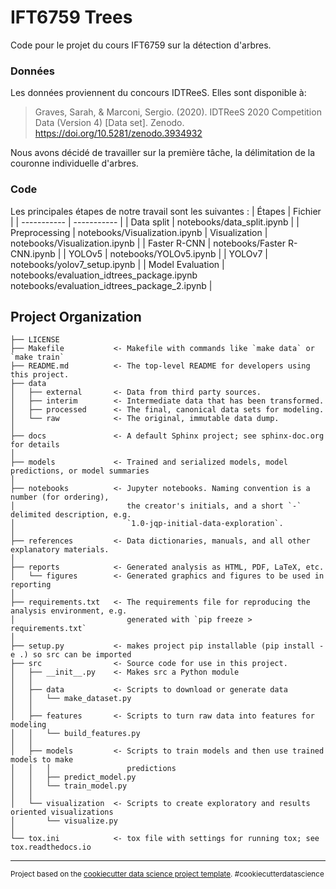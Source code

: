 IFT6759 Trees
==============================
Code pour le projet du cours IFT6759 sur la détection d'arbres.

### Données

Les données proviennent du concours IDTReeS. Elles sont disponible à: 
> Graves, Sarah, & Marconi, Sergio. (2020). IDTReeS 2020 Competition Data (Version 4) [Data set]. Zenodo. https://doi.org/10.5281/zenodo.3934932

Nous avons décidé de travailler sur la première tâche, la délimitation de la couronne individuelle d'arbres.
### Code
Les principales étapes de notre travail sont les suivantes :
| Étapes      | Fichier     |
| ----------- | ----------- |
| Data split  | notebooks/data_split.ipynb       |
| Preprocessing | notebooks/Visualization.ipynb
| Visualization  | notebooks/Visualization.ipynb        |
| Faster R-CNN | notebooks/Faster R-CNN.ipynb |
| YOLOv5 | notebooks/YOLOv5.ipynb |
| YOLOv7 | notebooks/yolov7_setup.ipynb |
| Model Evaluation | notebooks/evaluation_idtrees_package.ipynb <br /> notebooks/evaluation_idtrees_package_2.ipynb |


Project Organization
------------

    ├── LICENSE
    ├── Makefile           <- Makefile with commands like `make data` or `make train`
    ├── README.md          <- The top-level README for developers using this project.
    ├── data
    │   ├── external       <- Data from third party sources.
    │   ├── interim        <- Intermediate data that has been transformed.
    │   ├── processed      <- The final, canonical data sets for modeling.
    │   └── raw            <- The original, immutable data dump.
    │
    ├── docs               <- A default Sphinx project; see sphinx-doc.org for details
    │
    ├── models             <- Trained and serialized models, model predictions, or model summaries
    │
    ├── notebooks          <- Jupyter notebooks. Naming convention is a number (for ordering),
    │                         the creator's initials, and a short `-` delimited description, e.g.
    │                         `1.0-jqp-initial-data-exploration`.
    │
    ├── references         <- Data dictionaries, manuals, and all other explanatory materials.
    │
    ├── reports            <- Generated analysis as HTML, PDF, LaTeX, etc.
    │   └── figures        <- Generated graphics and figures to be used in reporting
    │
    ├── requirements.txt   <- The requirements file for reproducing the analysis environment, e.g.
    │                         generated with `pip freeze > requirements.txt`
    │
    ├── setup.py           <- makes project pip installable (pip install -e .) so src can be imported
    ├── src                <- Source code for use in this project.
    │   ├── __init__.py    <- Makes src a Python module
    │   │
    │   ├── data           <- Scripts to download or generate data
    │   │   └── make_dataset.py
    │   │
    │   ├── features       <- Scripts to turn raw data into features for modeling
    │   │   └── build_features.py
    │   │
    │   ├── models         <- Scripts to train models and then use trained models to make
    │   │   │                 predictions
    │   │   ├── predict_model.py
    │   │   └── train_model.py
    │   │
    │   └── visualization  <- Scripts to create exploratory and results oriented visualizations
    │       └── visualize.py
    │
    └── tox.ini            <- tox file with settings for running tox; see tox.readthedocs.io


--------

<p><small>Project based on the <a target="_blank" href="https://drivendata.github.io/cookiecutter-data-science/">cookiecutter data science project template</a>. #cookiecutterdatascience</small></p>
